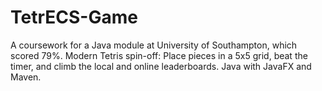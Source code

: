 # TetrECS-Game
A coursework for a Java module at University of Southampton, which scored 79%. Modern Tetris spin-off: Place pieces in a 5x5 grid, beat the timer, and climb the local and online leaderboards. Java with JavaFX and Maven.
